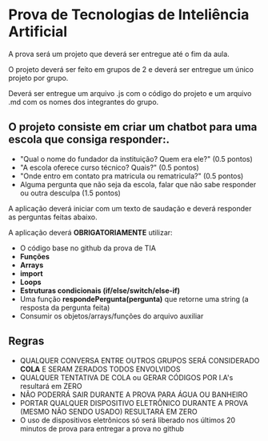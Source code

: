 # Prova de Tecnologias de Inteliência Artificial
A prova será um projeto que deverá ser entregue até o fim da aula.

O projeto deverá ser feito em grupos de 2 e deverá ser entregue um único projeto por grupo.

Deverá ser entregue um arquivo .js com o código do projeto e um arquivo .md com os nomes dos integrantes do grupo.

## O projeto consiste em **criar um chatbot para uma escola que consiga responder:**.
- "Qual o nome do fundador da instituição? Quem era ele?" (0.5 pontos)
- "A escola oferece curso técnico? Quais?" (0.5 pontos)
- "Onde entro em contato pra matricula ou rematricula?" (0.5 pontos)
- Alguma pergunta que não seja da escola, falar que não sabe responder ou outra desculpa (1.5 pontos)

A aplicação deverá iniciar com um texto de saudação e deverá responder as perguntas feitas abaixo.

A aplicação deverá **OBRIGATORIAMENTE** utilizar:
- O código base no github da prova de TIA
- **Funções**
- **Arrays**
- **import**
- **Loops**
- **Estruturas condicionais (if/else/switch/else-if)**
- Uma função **respondePergunta(pergunta)** que retorne uma string (a resposta da pergunta feita)
- Consumir os objetos/arrays/funções do arquivo auxiliar

## Regras
- QUALQUER CONVERSA ENTRE OUTROS GRUPOS SERÁ CONSIDERADO **COLA** E SERAM ZERADOS TODOS ENVOLVIDOS
- QUALQUER TENTATIVA DE COLA ou GERAR CÓDIGOS POR I.A's resultará em ZERO
- NÃO PODERRÁ SAIR DURANTE A PROVA PARA ÁGUA OU BANHEIRO
- PORTAR QUALQUER DISPOSITIVO ELETRÔNICO DURANTE A PROVA (MESMO NÃO SENDO USADO) RESULTARÁ EM ZERO
- O uso de dispositivos eletrônicos só será liberado nos últimos 20 minutos de prova para entregar a prova no github
